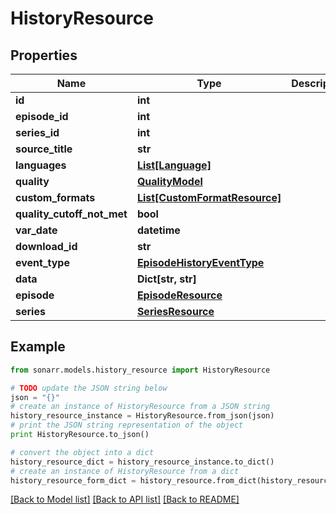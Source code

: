 # HistoryResource


## Properties
Name | Type | Description | Notes
------------ | ------------- | ------------- | -------------
**id** | **int** |  | [optional] 
**episode_id** | **int** |  | [optional] 
**series_id** | **int** |  | [optional] 
**source_title** | **str** |  | [optional] 
**languages** | [**List[Language]**](Language.md) |  | [optional] 
**quality** | [**QualityModel**](QualityModel.md) |  | [optional] 
**custom_formats** | [**List[CustomFormatResource]**](CustomFormatResource.md) |  | [optional] 
**quality_cutoff_not_met** | **bool** |  | [optional] 
**var_date** | **datetime** |  | [optional] 
**download_id** | **str** |  | [optional] 
**event_type** | [**EpisodeHistoryEventType**](EpisodeHistoryEventType.md) |  | [optional] 
**data** | **Dict[str, str]** |  | [optional] 
**episode** | [**EpisodeResource**](EpisodeResource.md) |  | [optional] 
**series** | [**SeriesResource**](SeriesResource.md) |  | [optional] 

## Example

```python
from sonarr.models.history_resource import HistoryResource

# TODO update the JSON string below
json = "{}"
# create an instance of HistoryResource from a JSON string
history_resource_instance = HistoryResource.from_json(json)
# print the JSON string representation of the object
print HistoryResource.to_json()

# convert the object into a dict
history_resource_dict = history_resource_instance.to_dict()
# create an instance of HistoryResource from a dict
history_resource_form_dict = history_resource.from_dict(history_resource_dict)
```
[[Back to Model list]](../README.md#documentation-for-models) [[Back to API list]](../README.md#documentation-for-api-endpoints) [[Back to README]](../README.md)



